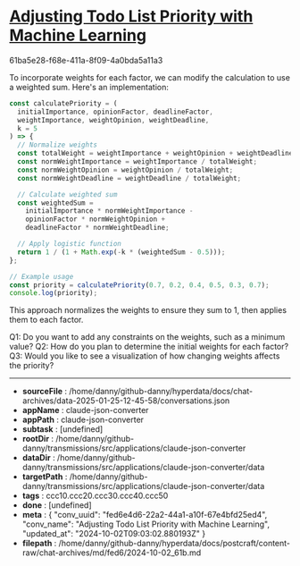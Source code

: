 # [Adjusting Todo List Priority with Machine Learning](https://claude.ai/chat/fed6e4d6-22a2-44a1-a10f-67e4bfd25ed4)

61ba5e28-f68e-411a-8f09-4a0bda5a11a3

 To incorporate weights for each factor, we can modify the calculation to use a weighted sum. Here's an implementation:

```javascript
const calculatePriority = (
  initialImportance, opinionFactor, deadlineFactor,
  weightImportance, weightOpinion, weightDeadline,
  k = 5
) => {
  // Normalize weights
  const totalWeight = weightImportance + weightOpinion + weightDeadline;
  const normWeightImportance = weightImportance / totalWeight;
  const normWeightOpinion = weightOpinion / totalWeight;
  const normWeightDeadline = weightDeadline / totalWeight;

  // Calculate weighted sum
  const weightedSum = 
    initialImportance * normWeightImportance -
    opinionFactor * normWeightOpinion +
    deadlineFactor * normWeightDeadline;

  // Apply logistic function
  return 1 / (1 + Math.exp(-k * (weightedSum - 0.5)));
};

// Example usage
const priority = calculatePriority(0.7, 0.2, 0.4, 0.5, 0.3, 0.7);
console.log(priority);
```

This approach normalizes the weights to ensure they sum to 1, then applies them to each factor.

Q1: Do you want to add any constraints on the weights, such as a minimum value?
Q2: How do you plan to determine the initial weights for each factor?
Q3: Would you like to see a visualization of how changing weights affects the priority?

---

* **sourceFile** : /home/danny/github-danny/hyperdata/docs/chat-archives/data-2025-01-25-12-45-58/conversations.json
* **appName** : claude-json-converter
* **appPath** : claude-json-converter
* **subtask** : [undefined]
* **rootDir** : /home/danny/github-danny/transmissions/src/applications/claude-json-converter
* **dataDir** : /home/danny/github-danny/transmissions/src/applications/claude-json-converter/data
* **targetPath** : /home/danny/github-danny/transmissions/src/applications/claude-json-converter/data
* **tags** : ccc10.ccc20.ccc30.ccc40.ccc50
* **done** : [undefined]
* **meta** : {
  "conv_uuid": "fed6e4d6-22a2-44a1-a10f-67e4bfd25ed4",
  "conv_name": "Adjusting Todo List Priority with Machine Learning",
  "updated_at": "2024-10-02T09:03:02.880193Z"
}
* **filepath** : /home/danny/github-danny/hyperdata/docs/postcraft/content-raw/chat-archives/md/fed6/2024-10-02_61b.md